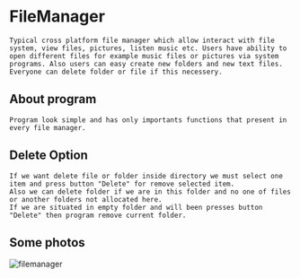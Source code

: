 # FileManager

```
Typical cross platform file manager which allow interact with file system, view files, pictures, listen music etc. Users have ability to open different files for example music files or pictures via system programs. Also users can easy create new folders and new text files. Everyone can delete folder or file if this necessery.
```

## About program

```
Program look simple and has only importants functions that present in every file manager.
```

## Delete Option

```
If we want delete file or folder inside directory we must select one item and press button "Delete" for remove selected item.
Also we can delete folder if we are in this folder and no one of files or another folders not allocated here.
If we are situated in empty folder and will been presses button "Delete" then program remove current folder.
```

## Some photos

![filemanager](https://user-images.githubusercontent.com/36791929/39146711-36fb64b6-4740-11e8-935f-e3558a7bcb70.png)


